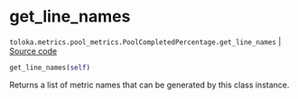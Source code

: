 # get_line_names
`toloka.metrics.pool_metrics.PoolCompletedPercentage.get_line_names` | [Source code](https://github.com/Toloka/toloka-kit/blob/v1.1.1/src/metrics/pool_metrics.py#L184)

```python
get_line_names(self)
```

Returns a list of metric names that can be generated by this class instance.

